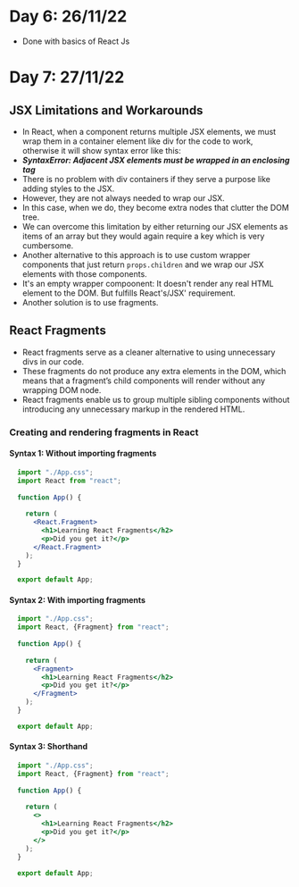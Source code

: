# Day 6: 26/11/22
- Done with basics of React Js
# Day 7: 27/11/22
## JSX Limitations and Workarounds
- In React, when a component returns multiple JSX elements, we must wrap them in a container element like div for the code to work, otherwise it will show syntax error like this: 
- **_SyntaxError: Adjacent JSX elements must be wrapped in an enclosing tag_**
- There is no problem with div containers if they serve a purpose like adding styles to the JSX. 
- However, they are not always needed to wrap our JSX. 
- In this case, when we do, they become extra nodes that clutter the DOM tree.
- We can overcome this limitation by either returning our JSX elements as items of an array but they would again require a key which is very cumbersome. 
- Another alternative to this approach is to use custom wrapper components that just return `props.children` and we wrap our JSX elements with those components. 
- It's an empty wrapper compoonent: It doesn't render any real HTML element to the DOM. But fulfills React's/JSX' requirement.
- Another solution is to use fragments.
## React Fragments
- React fragments serve as a cleaner alternative to using unnecessary divs in our code. 
- These fragments do not produce any extra elements in the DOM, which means that a fragment’s child components will render without any wrapping DOM node.
- React fragments enable us to group multiple sibling components without introducing any unnecessary markup in the rendered HTML.
### Creating and rendering fragments in React
#### Syntax 1: Without importing fragments
  ```jsx
    import "./App.css";
    import React from "react";
   
    function App() {
      
      return (
        <React.Fragment>
          <h1>Learning React Fragments</h2>
          <p>Did you get it?</p>
        </React.Fragment>
      );
    }

    export default App;
  ```
#### Syntax 2: With importing fragments
  ```jsx
    import "./App.css";
    import React, {Fragment} from "react";
   
    function App() {
      
      return (
        <Fragment>
          <h1>Learning React Fragments</h2>
          <p>Did you get it?</p>
        </Fragment>
      );
    }

    export default App;
  ```
#### Syntax 3: Shorthand
  ```jsx
    import "./App.css";
    import React, {Fragment} from "react";
   
    function App() {
      
      return (
        <>
          <h1>Learning React Fragments</h2>
          <p>Did you get it?</p>
        </>
      );
    }

    export default App;
  ```  
